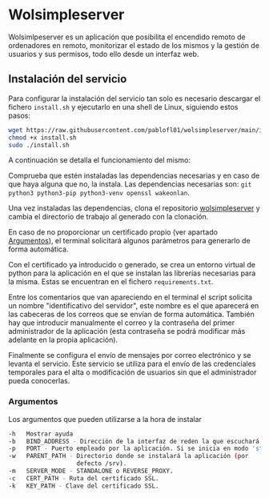 # Wolsimpleserver

Wolsimlpeserver es un aplicación que posibilita el encendido remoto de ordenadores en remoto, monitorizar el estado de los mismos y la gestión de usuarios y sus permisos, todo ello desde un interfaz web. 
<!-- El objetivo es desplegar el servicio en un equipo de bajo consumo que estará conectado para así reducir las horas que están los ordenadores encendidos. -->

## Instalación del servicio

Para configurar la instalación del servicio tan solo es necesario descargar el fichero `install.sh` y ejecutarlo en una shell de Linux, siguiendo estos pasos:

```bash
wget https://raw.githubusercontent.com/pablofl01/wolsimpleserver/main/install.sh
chmod +x install.sh
sudo ./install.sh
```

A continuación se detalla el funcionamiento del mismo:

Comprueba que estén instaladas las dependencias necesarias y en caso de que haya alguna que no, la instala. Las dependencias necesarias son: `git python3 python3-pip python3-venv openssl wakeonlan`.

Una vez instaladas las dependencias, clona el repositorio [wolsimpleserver](https://github.com/Pablofl01/wolsimpleserver) y cambia el directorio de trabajo al generado con la clonación.

En caso de no proporcionar un certificado propio (ver apartado [Argumentos](#argumentos)), el terminal solicitará algunos parámetros para generarlo de forma automática.

Con el certificado ya introducido o generado, se crea un entorno virtual de python para la aplicación en el que se instalan las librerías necesarias para la misma. Estas se encuentran en el fichero `requirements.txt`.

Entre los comentarios que van apareciendo en el terminal el script solicita un nombre "identificativo del servidor", este nombre es el que aparecerá en las cabeceras de los correos que se envían de forma automática. También hay que introducir manualmente el correo y la contraseña del primer administrador de la aplicación (esta contraseña se podrá modificar más adelante en la propia aplicación).

Finalmente se configura el envío de mensajes por correo electrónico y se levanta el servicio. Este servicio se utiliza para el envío de las credenciales temporales para el alta o modificación de usuarios sin que el administrador pueda conocerlas.

### Argumentos 

Los argumentos que pueden utilizarse a la hora de instalar 

```bash
-h   Mostrar ayuda
-b   BIND_ADDRESS - Dirección de la interfaz de reden la que escuchará el servidor (por defecto 0.0.0.0).
-p   PORT - Puerto empleado por la aplicación. Si se inicia en modo 'standalone' se emplean 80 y 443 por defecto, si se configura para emplear junto con un proxy inverso, se emplea el 3000.
-w   PARENT_PATH - Directorio donde se instalará la aplicación (por     
                   defecto /srv).
-m   SERVER_MODE - STANDALONE o REVERSE_PROXY.
-c   CERT_PATH - Ruta del certificado SSL.
-k   KEY_PATH - Clave del certificado SSL.
```
